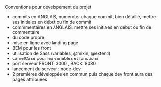 Conventions pour dévelopement du projet

  - commits en ANGLAIS, numéroter chaque commit, bien détaillé, mettre ses initiales en début ou fin de commit
  - commmentaires en ANGLAIS, mettre ses initiales en début ou fin de commentaire
  - du code propre
  - mise en ligne avec landing page
  - BEM pour les front
  - utilisation de Sass (variables, @mixin, @extend)
  - camelCase pour les variables et fonctions
  - port serveur FRONT: 3000 , BACK: 8080
  - lancement du serveur : node-dev
  - 2 premières développée en commun puis chaque dev front aura des pages attribuées
